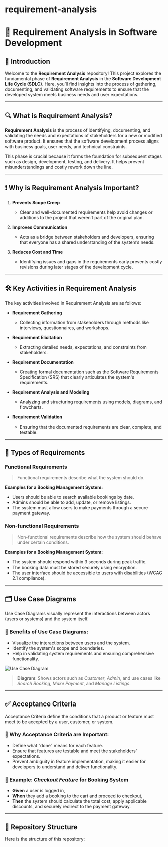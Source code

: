 # requirement-analysis

# 📘 Requirement Analysis in Software Development

## 🧭 Introduction

Welcome to the **Requirement Analysis** repository! This project explores the fundamental phase of **Requirement Analysis** in the **Software Development Life Cycle (SDLC)**. Here, you’ll find insights into the process of gathering, documenting, and validating software requirements to ensure that the developed system meets business needs and user expectations.

---

## 🔍 What is Requirement Analysis?

**Requirement Analysis** is the process of identifying, documenting, and validating the needs and expectations of stakeholders for a new or modified software product. It ensures that the software development process aligns with business goals, user needs, and technical constraints.

This phase is crucial because it forms the foundation for subsequent stages such as design, development, testing, and delivery. It helps prevent misunderstandings and costly rework down the line.

---

## ❗ Why is Requirement Analysis Important?

1. **Prevents Scope Creep**
   - Clear and well-documented requirements help avoid changes or additions to the project that weren’t part of the original plan.

2. **Improves Communication**
   - Acts as a bridge between stakeholders and developers, ensuring that everyone has a shared understanding of the system’s needs.

3. **Reduces Cost and Time**
   - Identifying issues and gaps in the requirements early prevents costly revisions during later stages of the development cycle.

---

## 🛠️ Key Activities in Requirement Analysis

The key activities involved in Requirement Analysis are as follows:

- **Requirement Gathering**
  - Collecting information from stakeholders through methods like interviews, questionnaires, and workshops.
  
- **Requirement Elicitation**
  - Extracting detailed needs, expectations, and constraints from stakeholders.

- **Requirement Documentation**
  - Creating formal documentation such as the Software Requirements Specification (SRS) that clearly articulates the system's requirements.
  
- **Requirement Analysis and Modeling**
  - Analyzing and structuring requirements using models, diagrams, and flowcharts.
  
- **Requirement Validation**
  - Ensuring that the documented requirements are clear, complete, and testable.

---

## 🧩 Types of Requirements

### **Functional Requirements**
> Functional requirements describe what the system should do.

**Examples for a Booking Management System:**
- Users should be able to search available bookings by date.
- Admins should be able to add, update, or remove listings.
- The system must allow users to make payments through a secure payment gateway.

### **Non-functional Requirements**
> Non-functional requirements describe how the system should behave under certain conditions.

**Examples for a Booking Management System:**
- The system should respond within 3 seconds during peak traffic.
- The booking data must be stored securely using encryption.
- The user interface should be accessible to users with disabilities (WCAG 2.1 compliance).

---

## 🗂️ Use Case Diagrams

Use Case Diagrams visually represent the interactions between actors (users or systems) and the system itself.

### 🎯 Benefits of Use Case Diagrams:
- Visualize the interactions between users and the system.
- Identify the system's scope and boundaries.
- Help in validating system requirements and ensuring comprehensive functionality.

![Use Case Diagram](alx-booking-uc.png)

> **Diagram**: Shows actors such as *Customer*, *Admin*, and use cases like *Search Booking*, *Make Payment*, and *Manage Listings*.

---

## ✅ Acceptance Criteria

Acceptance Criteria define the conditions that a product or feature must meet to be accepted by a user, customer, or system.

### 📌 Why Acceptance Criteria are Important:
- Define what “done” means for each feature.
- Ensure that features are testable and meet the stakeholders' expectations.
- Prevent ambiguity in feature implementation, making it easier for developers to understand and deliver functionality.

### 🧾 Example: *Checkout Feature* for Booking System
- **Given** a user is logged in,
- **When** they add a booking to the cart and proceed to checkout,
- **Then** the system should calculate the total cost, apply applicable discounts, and securely redirect to the payment gateway.

---

## 📂 Repository Structure

Here is the structure of this repository:

